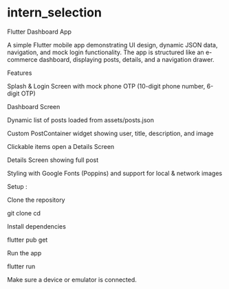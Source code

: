# intern_selection

Flutter Dashboard App

A simple Flutter mobile app demonstrating UI design, dynamic JSON data, navigation, and mock login functionality. The app is structured like an e-commerce dashboard, displaying posts, details, and a navigation drawer.

Features

Splash & Login Screen with mock phone OTP (10-digit phone number, 6-digit OTP)

Dashboard Screen

Dynamic list of posts loaded from assets/posts.json

Custom PostContainer widget showing user, title, description, and image

Clickable items open a Details Screen

Details Screen showing full post 

Styling with Google Fonts (Poppins) and support for local & network images

Setup :

Clone the repository

git clone <your-github-repo-link>
cd <repo-folder>


Install dependencies

flutter pub get


Run the app

flutter run


Make sure a device or emulator is connected.
